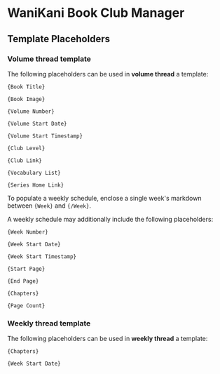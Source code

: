 # WaniKani Book Club Manager

## Template Placeholders

### Volume thread template

The following placeholders can be used in **volume thread** a template:

`{Book Title}`

`{Book Image}`

`{Volume Number}`

`{Volume Start Date}`

`{Volume Start Timestamp}`

`{Club Level}`

`{Club Link}`

`{Vocabulary List}`

`{Series Home Link}`

To populate a weekly schedule, enclose a single week's markdown between `{Week}` and `{/Week}`.

A weekly schedule may additionally include the following placeholders:

`{Week Number}`

`{Week Start Date}`

`{Week Start Timestamp}`

`{Start Page}`

`{End Page}`

`{Chapters}`

`{Page Count}`


### Weekly thread template

The following placeholders can be used in **weekly thread** a template:

`{Chapters}`

`{Week Start Date}`

